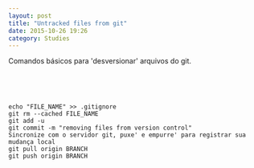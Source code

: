 ```yaml
---
layout: post
title: "Untracked files from git"
date: 2015-10-26 19:26
category: Studies
---
```

<p class="txt-post">
Comandos básicos para 'desversionar' arquivos do git.
</p>
<br />
<br />
<p class="txt-post">
<pre>
<code>
echo "FILE_NAME" >> .gitignore
git rm --cached FILE_NAME
git add -u
git commit -m "removing files from version control"
Sincronize com o servidor git, puxe' e empurre' para registrar sua mudança local
git pull origin BRANCH
git push origin BRANCH
</code>
</pre>
</p>
